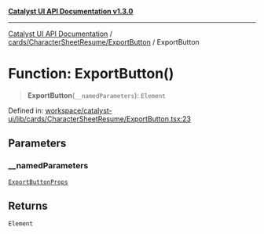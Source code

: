 [**Catalyst UI API Documentation v1.3.0**](../../../../README.md)

---

[Catalyst UI API Documentation](../../../../README.md) / [cards/CharacterSheetResume/ExportButton](../README.md) / ExportButton

# Function: ExportButton()

> **ExportButton**(`__namedParameters`): `Element`

Defined in: [workspace/catalyst-ui/lib/cards/CharacterSheetResume/ExportButton.tsx:23](https://github.com/TheBranchDriftCatalyst/catalyst-ui/blob/main/lib/cards/CharacterSheetResume/ExportButton.tsx#L23)

## Parameters

### \_\_namedParameters

[`ExportButtonProps`](../interfaces/ExportButtonProps.md)

## Returns

`Element`

